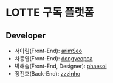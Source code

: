 # LOTTE 구독 플랫폼

## Developer
- 서아림(Front-End): [arimSeo](https://github.com/arimSeo)
- 차동엽(Front-End): [dongyeopca](https://github.com/dongyeopca)
- 박해솔(Front-End, Designer): [phaesol](https://github.com/phaesol)
- 정진호(Back-End): [zzzinho](https://github.com/zzzinho)
